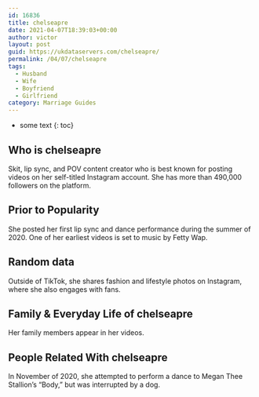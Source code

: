 ```yaml
---
id: 16836
title: chelseapre
date: 2021-04-07T18:39:03+00:00
author: victor
layout: post
guid: https://ukdataservers.com/chelseapre/
permalink: /04/07/chelseapre
tags:
  - Husband
  - Wife
  - Boyfriend
  - Girlfriend
category: Marriage Guides
---
```


* some text
{: toc}


## Who is chelseapre



Skit, lip sync, and POV content creator who is best known for posting videos on her self-titled Instagram account. She has more than 490,000 followers on the platform.

                
                
                
## Prior to Popularity



She posted her first lip sync and dance performance during the summer of 2020. One of her earliest videos is set to music by Fetty Wap.

                
                
                
## Random data



Outside of TikTok, she shares fashion and lifestyle photos on Instagram, where she also engages with fans. 

                
                
                
## Family & Everyday Life of chelseapre



Her family members appear in her videos. 

                
                
                
## People Related With chelseapre



In November of 2020, she attempted to perform a dance to Megan Thee Stallion&#8217;s &#8220;Body,&#8221; but was interrupted by a dog. 

                
              
            
          
          
          